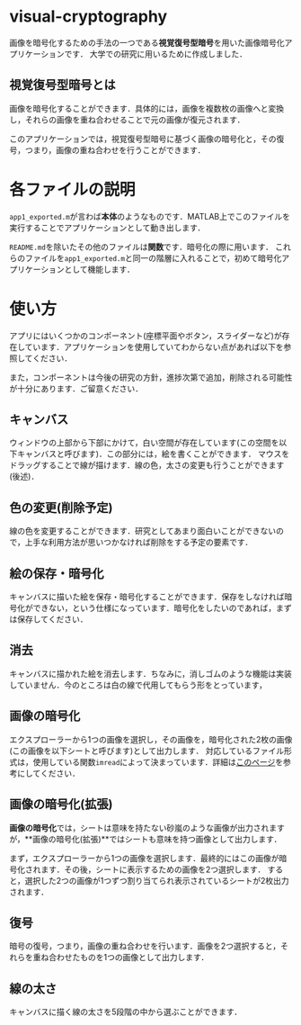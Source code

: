 # visual-cryptography
画像を暗号化するための手法の一つである**視覚復号型暗号**を用いた画像暗号化アプリケーションです．
大学での研究に用いるために作成しました．

## 視覚復号型暗号とは
画像を暗号化することができます．具体的には，画像を複数枚の画像へと変換し，それらの画像を重ね合わせることで元の画像が復元されます．

このアプリケーションでは，視覚復号型暗号に基づく画像の暗号化と，その復号，つまり，画像の重ね合わせを行うことができます．

# 各ファイルの説明  
`app1_exported.m`が言わば**本体**のようなものです．MATLAB上でこのファイルを実行することでアプリケーションとして動き出します．

`README.md`を除いたその他のファイルは**関数**です．暗号化の際に用います．
これらのファイルを`app1_exported.m`と同一の階層に入れることで，初めて暗号化アプリケーションとして機能します．

# 使い方
アプリにはいくつかのコンポーネント(座標平面やボタン，スライダーなど)が存在しています．アプリケーションを使用していてわからない点があれば以下を参照してください．

また，コンポーネントは今後の研究の方針，進捗次第で追加，削除される可能性が十分にあります．ご留意ください．

## キャンバス
ウィンドウの上部から下部にかけて，白い空間が存在しています(この空間を以下キャンバスと呼びます)．この部分には，絵を書くことができます．
マウスをドラッグすることで線が描けます．線の色，太さの変更も行うことができます(後述)．

## 色の変更(削除予定)
線の色を変更することができます．研究としてあまり面白いことができないので，上手な利用方法が思いつかなければ削除をする予定の要素です．

## 絵の保存・暗号化
キャンバスに描いた絵を保存・暗号化することができます．保存をしなければ暗号化ができない，という仕様になっています．暗号化をしたいのであれば，まずは保存してください．

## 消去
キャンバスに描かれた絵を消去します．ちなみに，消しゴムのような機能は実装していません．今のところは白の線で代用してもらう形をとっています，

## 画像の暗号化
エクスプローラーから1つの画像を選択し，その画像を，暗号化された2枚の画像(この画像を以下シートと呼びます)として出力します．
対応しているファイル形式は，使用している関数`imread`によって決まっています．詳細は[このページ](https://jp.mathworks.com/help/matlab/ref/imread.html)を参考にしてください．

## 画像の暗号化(拡張)
**画像の暗号化**では，シートは意味を持たない砂嵐のような画像が出力されますが，**画像の暗号化(拡張)**ではシートも意味を持つ画像として出力します．

まず，エクスプローラーから1つの画像を選択します．最終的にはこの画像が暗号化されます．その後，シートに表示するための画像を2つ選択します．
すると，選択した2つの画像が1つずつ割り当てられ表示されているシートが2枚出力されます．

## 復号
暗号の復号，つまり，画像の重ね合わせを行います．画像を2つ選択すると，それらを重ね合わせたものを1つの画像として出力します．

## 線の太さ
キャンバスに描く線の太さを5段階の中から選ぶことができます．
